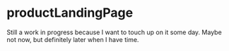 # productLandingPage

Still a work in progress because I want to touch up on it some day. Maybe not now, but definitely later when I have time.